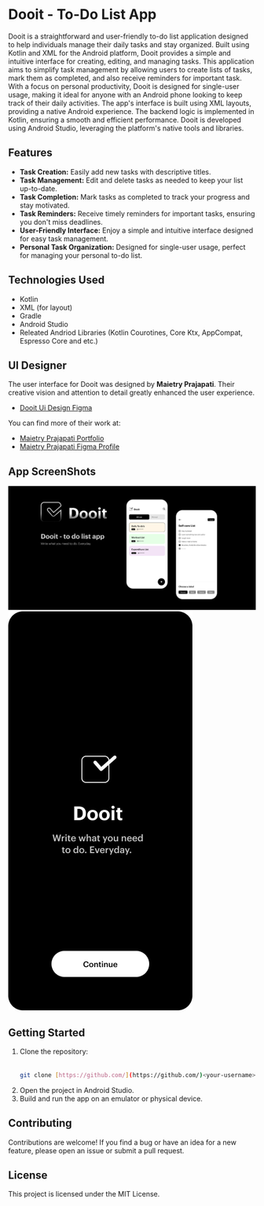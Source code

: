 # Dooit - To-Do List App

Dooit is a straightforward and user-friendly to-do list application designed to help individuals manage their daily tasks and stay organized. 
Built using Kotlin and XML for the Android platform, Dooit provides a simple and intuitive interface for creating, editing, and managing tasks.
This application aims to simplify task management by allowing users to create lists of tasks, mark them as completed, and also receive reminders for important task.
With a focus on personal productivity, Dooit is designed for single-user usage, making it ideal for anyone with an Android phone looking to keep track of their daily activities.
The app's interface is built using XML layouts, providing a native Android experience. The backend logic is implemented in Kotlin, ensuring a smooth and efficient performance.
Dooit is developed using Android Studio, leveraging the platform's native tools and libraries.

## Features

* **Task Creation:** Easily add new tasks with descriptive titles.
* **Task Management:** Edit and delete tasks as needed to keep your list up-to-date.
* **Task Completion:** Mark tasks as completed to track your progress and stay motivated.
* **Task Reminders:** Receive timely reminders for important tasks, ensuring you don't miss deadlines.
* **User-Friendly Interface:** Enjoy a simple and intuitive interface designed for easy task management.
* **Personal Task Organization:** Designed for single-user usage, perfect for managing your personal to-do list.

## Technologies Used

* Kotlin
* XML (for layout)
* Gradle
* Android Studio
* Releated Andriod Libraries (Kotlin Courotines, Core Ktx, AppCompat, Espresso Core and etc.)

## UI Designer

The user interface for Dooit was designed by **Maietry Prajapati**. Their creative vision and attention to detail greatly enhanced the user experience.

* [Dooit Ui Design Figma](https://www.figma.com/community/file/1210926420668343883)

You can find more of their work at:

* [Maietry Prajapati Portfolio](https://bento.me/maietry)
* [Maietry Prajapati Figma Profile](https://www.figma.com/@maietryprajapat)

## App ScreenShots

![Cover](Cover.png)
![Welcome](Welcome.png)


## Getting Started

1.  Clone the repository:
    ```bash

    git clone [https://github.com/](https://github.com/)<your-username>/Dooit.git

    ```
2.  Open the project in Android Studio.
3.  Build and run the app on an emulator or physical device.

## Contributing

Contributions are welcome! If you find a bug or have an idea for a new feature, please open an issue or submit a pull request.

## License

This project is licensed under the MIT License.
